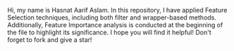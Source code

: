 Hi, my name is Hasnat Aarif Aslam.
In this repository, I have applied Feature Selection techniques, including both filter and wrapper-based methods. Additionally, Feature Importance analysis is conducted at the beginning of the file to highlight its significance.
I hope you will find it helpful! Don't forget to fork and give a star!​
